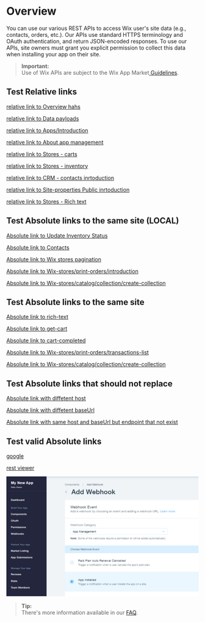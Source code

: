 # Overview

You can use our various REST APIs to access Wix user's site data (e.g., contacts, orders, etc.). Our APIs use standard HTTPS terminology and OAuth authentication, and return JSON-encoded responses.
To use our APIs, site owners must grant you explicit permission to collect this data when installing your app on their site.

  <blockquote class='important'><p>
  <strong>Important:</strong><br/>
Use of Wix APIs are subject to the Wix App Market<a target="_blank" href="https://devforum.wix.com/en/article/app-market-guidelines"> Guidelines</a>.
</p>
</blockquote>

## Test Relative links
[relative link to Overview hahs](#Overview)

[relative link to Data payloads](Data%20Payloads.md)

[relative link to Apps/Introduction](../all/guides/apps/Introduction.md)

[relative link to About app management](../app-management/guides/About%20App%20Management.md)

[relative link to Stores - carts](../wix-stores/guides/carts/Introduction.md)

[relative link to Stores - inventory](../all/guides/stores-inventory/Introduction.md)

[relative link to CRM - contacts inrtoduction](../all/guides/contacts/Introduction.md)

[relative link to Site-properties Public inrtoduction](../all/guides/site-properties/Public%20Introduction.md)

[relative link to Stores - Rich text](../wix-stores/guides/Rich%20Text.md)

## Test Absolute links to the same site (LOCAL)

[Absolute link to Update Inventory Status](http://local.wix.com:3000/wix-stores/inventory/get-inventory-variants)

[Absolute link to  Contacts](http://local.wix.com:3000/contacts)

[Absolute link to  Wix stores pagination](http://local.wix.com:3000/wix-stores/pagination)

[Absolute link to  Wix-stores/print-orders/introduction](http://local.wix.com:3000/wix-stores/print-orders/introduction)

[Absolute link to  Wix-stores/catalog/collection/create-collection](http://local.wix.com:3000/wix-stores/catalog/collection/create-collection)

## Test Absolute links to the same site

[Absolute link to rich-text](https://bo.wix.com/wix-docs/development/wix-stores/rich-text)

[Absolute link to  get-cart](https://bo.wix.com/wix-docs/development/wix-stores/carts/carts/get-cart)

[Absolute link to  cart-completed](https://bo.wix.com/wix-docs/development/wix-stores/carts/carts/cart-completed)

[Absolute link to  Wix-stores/print-orders/transactions-list](https://bo.wix.com/wix-docs/development/wix-payments/payments/transactions-list)

[Absolute link to  Wix-stores/catalog/collection/create-collection](https://bo.wix.com/wix-docs/development/wix-stores/catalog/collection/create-collection)

## Test Absolute links that should not replace

[Absolute link with diffetent host](https://www.wix.com/wix-docs/development/contacts)

[Absolute link with diffetent baseUrl](https://bo.wix.com/wix-docs/test/contacts)

[Absolute link with same host and baseUrl but endpoint that not exist](https://bo.wix.com/wix-docs/development/test/contacts)

## Test valid Absolute links
[google](https://www.google.com)

[rest viewer](https://bo.wix.com/wix-docs/rest)




![relative link to oauth flow diagram](../media/add-webhook-2.png)

<blockquote class='tip'><p>
  <strong>Tip:</strong><br/>
There's more information available in our <a target="_blank" href="https://devforum.wix.com/en/article/api-faq">FAQ</a>.
</p>
</blockquote>
